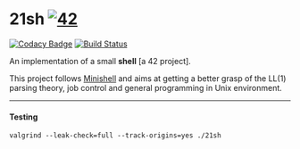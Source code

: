 # 21sh [![42](https://i.imgur.com/9NXfcit.jpg)](i.imgur.com/9NXfcit.jpg)

[![Codacy Badge](https://api.codacy.com/project/badge/Grade/e1478850d3fe4d5e98656784d25de438)](https://www.codacy.com/manual/antoinepaulbarthelemy/21sh?utm_source=github.com&amp;utm_medium=referral&amp;utm_content=Ant0wan/21sh&amp;utm_campaign=Badge_Grade) [![Build Status](https://travis-ci.org/Ant0wan/21sh.svg?branch=master)](https://travis-ci.org/Ant0wan/21sh)


An implementation of a small **shell** [a 42 project].

This project follows [Minishell](https://github.com/Ant0wan/Minishell) and aims at getting a better grasp of the LL(1) parsing theory, job control and general programming in Unix environment.

---

#### Testing

```shell=
valgrind --leak-check=full --track-origins=yes ./21sh
```
